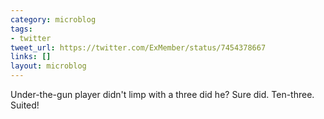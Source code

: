 ```yaml
---
category: microblog
tags:
- twitter
tweet_url: https://twitter.com/ExMember/status/7454378667
links: []
layout: microblog
---
```

Under-the-gun player didn't limp with a three did he? Sure did. Ten-three. Suited!
